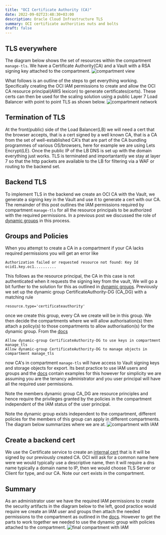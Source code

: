 ```yaml
---
title: "OCI Certificate Authority (CA)"
date: 2022-09-02T23:48:30+03:00
description: Oracle Cloud Infrastructure TLS
summary: OCI certificate authorities nuts and bolts
draft: false
---
```

TLS everywhere
--
The diagram below shows the set of resources within the compartment `manage-tls`. We have a Certificate Authority(CA) and a Vault with a RSA signing key attached to the compartment.
![compartment view](/image/ca0.png)

What follows is an outline of the steps to get everything working. Specifically creating the OCI IAM permissions to create and allow the OCI CA resource principal(AWS lexicon) to generate certificates(certs). These certs can then be used for the scaling solution using a public Layer 7 Load Balancer with point to point TLS as shown below.
![compartment network](/image/ca1.png)
 
Termination of TLS 
--
At the front(public) side of the Load Balancer(LB) we will need a cert that the browser accepts, that is a cert signed by a well known CA, that is a CA from the set of well-established CA's that are part of the CA bundling programmes of various OS/browsers, here for example we are using Lets Encrypt(LE). Once the public IP of the LB DNS is set up with the domain everything just works. TLS is terminated and importantantly we stay at layer 7 so that the http packets are available to the LB for filtering via a WAF or routing to the backend set.
 
Backend TLS
--
To implement TLS in the backend we create an OCI CA with the Vault, we generate a signing key in the Vault and use it to generate a cert with our CA.  
The remainder of this post outlines the IAM permissions required by compartment `manage-tls` for all the resource principals to be authorized with the required permissions. In a previous post we discussed the role of [dynamic groups](/posts/oci-dynamic-groups/) in this process.
 
Groups and Policies
---
When you attempt to create a CA in a compartment if your CA lacks required permissions you will get an error like
```
Authorization failed or requested resource not found: Key Id ocid1.key.oc1..........
```
This follows as the resource principal, the CA in this case is not authenticated when it requests the signing key from the vault, We will go a bit further to the solution for this as outlined in [dynamic groups](/posts/oci-dynamic-groups/). Previously we set up the dynamic group CertificateAuthority-DG (CA_DG) with a matching rule
```
resource.type='certificateauthority'
```
once we create this group, every CA we create will be in this group. We then decide the compartments where we will allow authorisation(s) then attach a policy(s) to those compartments to allow authorisation(s) for the dynamic group.
From the [docs](https://docs.oracle.com/en-us/iaas/Content/certificates/managing-certificate-authorities.htm#creating_certificate_authority)
```
Allow dynamic-group CertificateAuthority-DG to use keys in compartment manage_tls
Allow dynamic-group CertificateAuthority-DG to manage objects in compartment manage_tls
```
now CA's in compartment `manage-tls` will have access to Vault signing keys and storage objects for export. Its best practice to use IAM users and groups and the [docs](https://docs.oracle.com/en-us/iaas/Content/certificates/managing-certificate-authorities.htm#creating_certificate_authority) contain examples for this however for simplicity we are assuming you are the tenancy administrator and you user principal will have all the required user permissions.
 
Note the members dynamic group CA_DG are resource principles and hence require the privileges granted by the policies in the compartment independent of the IAM status of the user principal.  
 
Note the dynamic group exists independent to the compartment, different policies for the members of this group can apply in different compartments. The diagram below summarizes where we are at.
![compartment with IAM](/image/ca2.png)
 
Create a backend cert
--
We use the Certificate service to create an [internal cert](https://docs.oracle.com/en-us/iaas/Content/certificates/managing-certificates.htm) that is it will be signed by our previously created CA. OCI will ask for a common name here were we would typically use a descriptive name, then it will require a dns name typically a domain name to IP, then we would choose TLS Server or Client for type, and our CA. Note our cert exists in the compartment.
 
Summary
--
As an administrator user we have the required IAM permissions to create the security artifacts in the diagram below to the left, good practice would require we create an IAM user and groups then attach the needed permissions to the compartment as outlined in the  [docs](https://docs.oracle.com/en-us/iaas/Content/certificates/managing-certificate-authorities.htm#creating_certificate_authority). However to get the parts to work together we needed to use the dynamic group with policies attached to the compartment.
![final compartment with IAM](/image/ca3.png)